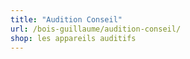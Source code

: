 ```yaml
---
title: "Audition Conseil"
url: /bois-guillaume/audition-conseil/
shop: les appareils auditifs
---
```

